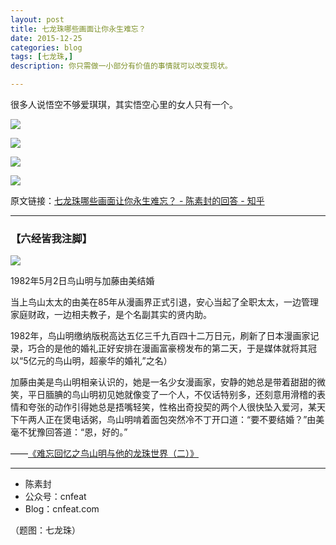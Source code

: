 ```yaml
---
layout: post
title: 七龙珠哪些画面让你永生难忘？
date: 2015-12-25
categories: blog
tags: [七龙珠,]
description: 你只需做一小部分有价值的事情就可以改变现状。

---
```


很多人说悟空不够爱琪琪，其实悟空心里的女人只有一个。


![](http://openmindclub.qiniudn.com/team/cnfeat/image/dragonball_chihi_37_1.jpg)

![](http://openmindclub.qiniudn.com/team/cnfeat/image/dragonball_chihi_48_4.jpg)

![](http://openmindclub.qiniudn.com/team/cnfeat/image/dragonball_chihi_52.jpg)

![](http://openmindclub.qiniudn.com/team/cnfeat/image/dragonball_chihi_51_2.jpg)

原文链接：[七龙珠哪些画面让你永生难忘？ - 陈素封的回答 - 知乎](https://www.zhihu.com/question/38711996/answer/78252355)



----

### **【六经皆我注脚】**

![](http://openmindclub.qiniudn.com/team/cnfeat/image/ToriyamaAkiraWife.jpg)

1982年5月2日鸟山明与加藤由美结婚

当上鸟山太太的由美在85年从漫画界正式引退，安心当起了全职太太，一边管理家庭财政，一边相夫教子，是个名副其实的贤内助。

1982年，鸟山明缴纳版税高达五亿三千九百四十二万日元，刷新了日本漫画家记录，巧合的是他的婚礼正好安排在漫画富豪榜发布的第二天，于是媒体就将其冠以“5亿元的鸟山明，超豪华的婚礼”之名）

加藤由美是鸟山明相亲认识的，她是一名少女漫画家，安静的她总是带着甜甜的微笑，平日腼腆的鸟山明初见她就像变了一个人，不仅话特别多，还刻意用滑稽的表情和夸张的动作引得她总是捂嘴轻笑，性格出奇投契的两个人很快坠入爱河，某天下午两人正在煲电话粥，鸟山明啃着面包突然冷不丁开口道：“要不要结婚？”由美毫不犹豫回答道：“恩，好的。”

——[《难忘回忆之鸟山明与他的龙珠世界（二）》](http://chuansong.me/n/1841600)

----

- 陈素封
- 公众号：cnfeat
- Blog：cnfeat.com

（题图：七龙珠）